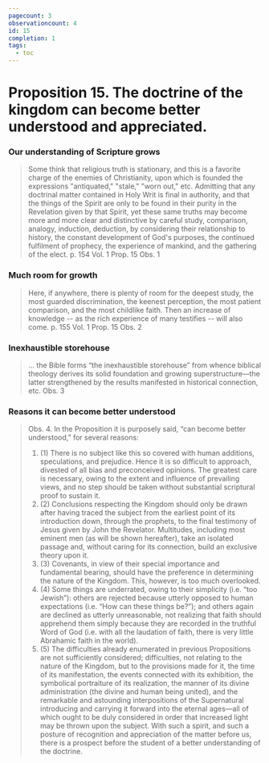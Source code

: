 ```yaml
---
pagecount: 3
observationcount: 4
id: 15
completion: 1
tags:
  - toc
---
```


# Proposition 15. The doctrine of the kingdom can become better understood and appreciated.
### Our understanding of Scripture grows
> Some think that religious truth is stationary, and this is a favorite charge of the enemies of Christianity, upon which is founded the expressions "antiquated," "stale," "worn out," etc. Admitting that any doctrinal matter contained in Holy Writ is final in authority, and that the things of the Spirit are only to be found in their purity in the Revelation given by that Spirit, yet these same truths may become more and more clear and distinctive by careful study, comparison, analogy, induction, deduction, by considering their relationship to history, the constant development of God's purposes, the continued fulfilment of prophecy, the experience of mankind, and the gathering of the elect.
> p. 154 Vol. 1 Prop. 15 Obs. 1
### Much room for growth
> Here, if anywhere, there is plenty of room for the deepest study, the most guarded discrimination, the keenest perception, the most patient comparison, and the most childlike faith.  Then an increase of knowledge -- as the rich experience of many testifies -- will also come.
> p. 155 Vol. 1 Prop. 15 Obs. 2
### Inexhaustible storehouse
>... the Bible forms “the inexhaustible storehouse” from whence biblical theology derives its solid foundation and growing superstructure—the latter strengthened by the results manifested in historical connection, etc.
>Obs. 3
### Reasons it can become better understood
>Obs. 4. In the Proposition it is purposely said, “can become better understood,” for several reasons: 
>1. (1) There is no subject like this so covered with human additions, speculations, and prejudice. Hence it is so difficult to approach, divested of all bias and preconceived opinions. The greatest care is necessary, owing to the extent and influence of prevailing views, and no step should be taken without substantial scriptural proof to sustain it. 
>2. (2) Conclusions respecting the Kingdom should only be drawn after having traced the subject from the earliest point of its introduction down, through the prophets, to the final testimony of Jesus given by John the Revelator. Multitudes, including most eminent men (as will be shown hereafter), take an isolated passage and, without caring for its connection, build an exclusive theory upon it. 
>3. (3) Covenants, in view of their special importance and fundamental bearing, should have the preference in determining the nature of the Kingdom. This, however, is too much overlooked. 
>4. (4) Some things are underrated, owing to their simplicity (i.e. “too Jewish”): others are rejected because utterly opposed to human expectations (i.e. “How can these things be?”); and others again are declined as utterly unreasonable, not realizing that faith should apprehend them simply because they are recorded in the truthful Word of God (i.e. with all the laudation of faith, there is very little Abrahamic faith in the world). 
>5. (5) The difficulties already enumerated in previous Propositions are not sufficiently considered; difficulties, not relating to the nature of the Kingdom, but to the provisions made for it, the time of its manifestation, the events connected with its exhibition, the symbolical portraiture of its realization, the manner of its divine administration (the divine and human being united), and the remarkable and astounding interpositions of the Supernatural introducing and carrying it forward into the eternal ages—all of which ought to be duly considered in order that increased light may be thrown upon the subject. With such a spirit, and such a posture of recognition and appreciation of the matter before us, there is a prospect before the student of a better understanding of the doctrine.
